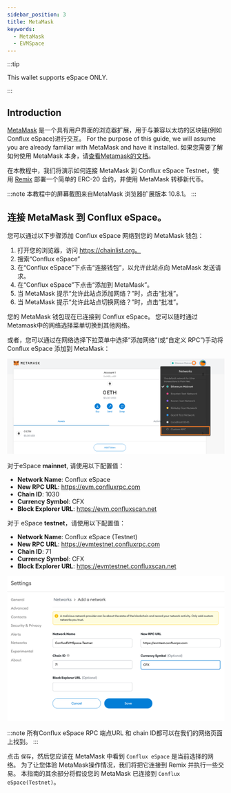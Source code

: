 ```yaml
---
sidebar_position: 3
title: MetaMask
keywords:
  - MetaMask
  - EVMSpace
---
```



:::tip

This wallet supports eSpace ONLY.

:::

## Introduction

[MetaMask](https://metamask.io/) 是一个具有用户界面的浏览器扩展，用于与兼容以太坊的区块链(例如 Conflux eSpace)进行交互。 For the purpose of this guide, we will assume you are already familiar with MetaMask and have it installed. 如果您需要了解如何使用 MetaMask 本身，请[查看Metamask的文档](https://metamask.io/faqs.html)。

在本教程中，我们将演示如何连接 MetaMask 到 Conflux eSpace Testnet，使用 [Remix](https://remix.ethereum.org) 部署一个简单的 ERC-20 合约，并使用 MetaMask 转移新代币。

:::note
本教程中的屏幕截图来自MetaMask 浏览器扩展版本 10.8.1。
:::

## 连接 MetaMask 到 Conflux eSpace。

您可以通过以下步骤添加 Conflux eSpace 网络到您的 MetaMask 钱包：

1. 打开您的浏览器，访问 https://chainlist.org。
2. 搜索“Conflux eSpace”
1. 在“Conflux eSpace”下点击“连接钱包”，以允许此站点向 MetaMask 发送请求。
1. 在“Conflux eSpace”下点击“添加到 MetaMask”。
1. 当 MetaMask 提示“允许此站点添加网络？”时，点击“批准”。
1. 当 MetaMask 提示“允许此站点切换网络？”时，点击“批准”。

您的 MetaMask 钱包现在已连接到 Conflux eSpace。 您可以随时通过Metamask中的网络选择菜单切换到其他网络。

或者，您可以通过在网络选择下拉菜单中选择“添加网络”(或“自定义 RPC”)手动将 Conflux eSpace 添加到 MetaMask：

 ![MetaMask-network-select](./img/metamask_choose_network-0.png)

对于eSpace **mainnet**, 请使用以下配置值：

- **Network Name**: Conflux eSpace
- **New RPC URL**: https://evm.confluxrpc.com
- **Chain ID**: 1030
- **Currency Symbol**: CFX
- **Block Explorer URL**: https://evm.confluxscan.net

对于 eSpace **testnet**，请使用以下配置值：

- **Network Name**: Conflux eSpace (Testnet)
- **New RPC URL**: https://evmtestnet.confluxrpc.com
- **Chain ID**: 71
- **Currency Symbol**: CFX
- **Block Explorer URL**: https://evmtestnet.confluxscan.net

![MetaMask-create-EVM-Space-rpc](./img/metamask_add_network-ce.png)

:::note
所有Conflux eSpace RPC 端点URL 和 chain ID都可以在我们的网络页面上找到。
:::

点击 `保存`，然后您应该在 MetaMask 中看到 `Conflux eSpace` 是当前选择的网络。 为了让您体验 MetaMask操作情况，我们将把它连接到 Remix 并执行一些交易。 本指南的其余部分将假设您的 MetaMask 已连接到 `Conflux eSpace(Testnet)`。


